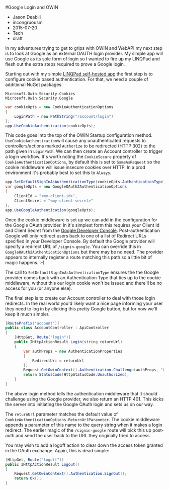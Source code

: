 #Google Login and OWIN
- Jason Deabill
- incongruousm
- 2015-07-20
- Tech
- draft

In my adventures trying to get to grips with OWIN and WebAPI my next step is to look at Google as an external OAUTH login provider. My simple app will use Google as its sole form of login so I wanted to fire up my LINQPad and flesh out the extra steps required to prove a Google login.

Starting out with my simple [LINQPad self-hosted app](owin-webapi-linqpad) the first step is to configure cookie based authentication. For that, we need a couple of additional NuGet packages.

```
Microsoft.Owin.Security.Cookies
Microsoft.Owin.Security.Google
```

```cs
var cookieOpts = new CookieAuthenticationOptions
{
	LoginPath = new PathString("/account/login")
};
app.UseCookieAuthentication(cookieOpts);
```

This code goes into the top of the OWIN Startup configuration method. `UseCookieAuthentication`will cause any unauthenticated requests to controllers/actions marked `Authorize` to be redirected (HTTP 302) to the path given in `LoginPath`. We can then create an Account controller to trigger a login workflow. It's worth noting the `CookieSecure` property of `CookieAuthenticationOptions`, by default this is set to `SameAsRequest` so the cookie middleware will issue insecure cookies over HTTP. In a prod environment it's probably best to set this to `Always`.

```cs
app.SetDefaultSignInAsAuthenticationType(cookieOpts.AuthenticationType);
var googleOpts = new GoogleOAuth2AuthenticationOptions
{
	ClientId = "<my-client-id>",
	ClientSecret = "<my-client-secret>"
};
app.UseGoogleAuthentication(googleOpts);
```

Once the cookie middleware is set up we can add in the configuration for the Google OAuth provider. In it's simplest form this requires your Client Id and Client Secret from the [Google Developer Console](https://console.developers.google.com). Post-authentication Google will only redirect users back to one of a list of Redirect URLs specified in your Developer Console. By default the Google provider will specify a redirect URL of `/signin-google`. You can override this in `GoogleOAuth2AuthenticationOptions` but there may be no need. The provider appears to internally register a route matching this path so a little bit of magic happens. :-)

The call to `SetDefaultSignInAsAuthenticationType` ensures the the Google provider comes back with an Authentication Type that ties up to the cookie middleware, without this our login cookie won't be issued and there'll be no access for you (or anyone else).

The final step is to create our Account controller to deal with those login redirects. In the real world you'd likely want a nice page informing your user they need to log in by clicking this pretty Google button, but for now we'll keep it much simpler.

```cs
[RoutePrefix("account")]
public class AccountController : ApiController
{
	[HttpGet, Route("login")]
	public IHttpActionResult Login(string returnUrl)
	{
		var authProps = new AuthenticationProperties
		{
			RedirectUri = returnUrl
		};
		Request.GetOwinContext().Authentication.Challenge(authProps, "Google");
		return StatusCode(HttpStatusCode.Unauthorized);
	}
}
```

The above login method tells the authentication middleware that it should challenge using the Google provider, we also return an HTTP 401. This kicks the server into initiating the Google OAuth login and sets us on our way.

The `returnUrl` parameter matches the default value of `CookieAuthenticationOptions.ReturnUrlParameter`. The cookie middleware appends a parameter of this name to the query string when it makes a login redirect. The earlier magic of the `/signin-google` route will pick this up post-auth and send the user back to the URL they originally tried to access.

You may wish to add a logoff action to clear down the access token granted in the OAuth exchange. Again, this is dead simple:
```cs
[HttpGet, Route("logoff")]
public IHttpActionResult Logout()
{
	Request.GetOwinContext().Authentication.SignOut();
	return Ok();
}
```